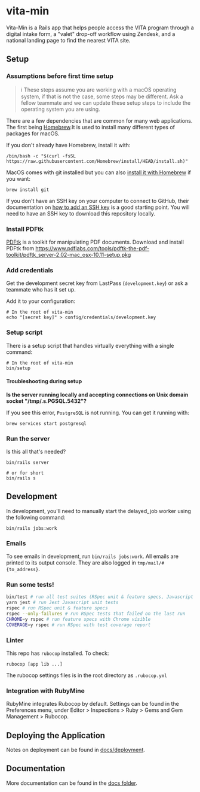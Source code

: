 # vita-min

Vita-Min is a Rails app that helps people access the VITA program through a digital intake form, a "valet" drop-off workflow using Zendesk, and a national landing page to find the nearest VITA site.

## Setup

### Assumptions before first time setup

> ℹ️ These steps assume you are working with a macOS operating system, if that is not the case, some steps may be different. Ask a fellow teammate and we can update these setup steps to include the operating system you are using.

There are a few dependencies that are common for many web applications. The first being [Homebrew](https://brew.sh/).It is used to install many different types of packages for macOS.

If you don't already have Homebrew, install it with:

```shell
/bin/bash -c "$(curl -fsSL https://raw.githubusercontent.com/Homebrew/install/HEAD/install.sh)"
```

MacOS comes with git installed but you can also [install it with Homebrew](https://git-scm.com/download/mac) if you want:

```shell
brew install git
```

If you don't have an SSH key on your computer to connect to GitHub, their documentation on [how to add an SSH key](https://docs.github.com/en/github/authenticating-to-github/adding-a-new-ssh-key-to-your-github-account) is a good starting point. You will need to have an SSH key to download this repository locally.

### Install PDFtk

[PDFtk](https://en.wikipedia.org/wiki/PDFtk) is a toolkit for manipulating PDF documents. Download and install PDFtk from https://www.pdflabs.com/tools/pdftk-the-pdf-toolkit/pdftk_server-2.02-mac_osx-10.11-setup.pkg

### Add credentials

Get the development secret key from LastPass (`development.key`) or ask a teammate who has it set up.

Add it to your configuration:

```shell
# In the root of vita-min
echo "[secret key]" > config/credentials/development.key
```

### Setup script

There is a setup script that handles virtually everything with a single command:

```shell
# In the root of vita-min
bin/setup
```

#### Troubleshooting during setup

**Is the server running locally and accepting connections on Unix domain socket "/tmp/.s.PGSQL.5432"?**

If you see this error, `PostgreSQL` is not running. You can get it running with:

```shell
brew services start postgresql
```

### Run the server

Is this all that's needed?

```shell
bin/rails server

# or for short
bin/rails s
```

## Development

In development, you'll need to manually start the delayed_job worker using the following command:

```shell
bin/rails jobs:work
```

### Emails

To see emails in development, run `bin/rails jobs:work`. All emails are printed to its output console.
They are also logged in `tmp/mail/#{to_address}`.

### Run some tests!

```sh
bin/test # run all test suites (RSpec unit & feature specs, Javascript Jest unit tests)
yarn jest # run Jest Javascript unit tests
rspec # run RSpec unit & feature specs
rspec --only-failures # run RSpec tests that failed on the last run
CHROME=y rspec # run feature specs with Chrome visible
COVERAGE=y rspec # run RSpec with test coverage report
```

### Linter

This repo has `rubocop` installed. To check:

`rubocop [app lib ...]`

The rubocop settings files is in the root directory as `.rubocop.yml`

### Integration with RubyMine

RubyMine integrates Rubocop by default. Settings can be found in the Preferences
menu, under Editor > Inspections > Ruby > Gems and Gem Management > Rubocop.

## Deploying the Application

Notes on deployment can be found in [docs/deployment](docs/deployment.md).

## Documentation

More documentation can be found in the [docs folder](docs/README.md).
